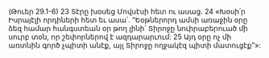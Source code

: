 (Թուեր 29.1-6)
23 Տէրը խօսեց Մովսէսի հետ ու ասաց. 24 «Խօսի՛ր Իսրայէլի որդիների հետ եւ ասա՛. “Եօթներորդ ամսի առաջին օրը ձեզ համար հանգստեան օր թող լինի՝ Տիրոջը նուիրաբերուած մի սուրբ տօն, որ շեփորներով է ազդարարւում: 25 Այդ օրը ոչ մի առտնին գործ չպիտի անէք, այլ Տիրոջը ողջակէզ պիտի մատուցէք”»:
